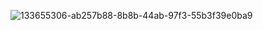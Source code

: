 
![133655306-ab257b88-8b8b-44ab-97f3-55b3f39e0ba9](https://user-images.githubusercontent.com/94304445/144076496-dd9e3542-98e1-4901-8aa0-80f7f359a5dd.png)
